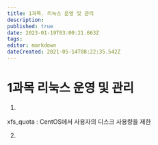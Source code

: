 ```yaml
---
title: 1과목. 리눅스 운영 및 관리
description: 
published: true
date: 2023-01-19T03:00:21.663Z
tags: 
editor: markdown
dateCreated: 2021-05-14T08:22:35.542Z
---
```


# 1과목 리눅스 운영 및 관리
1. 
xfs_quota : CentOS에서 사용자의 디스크 사용량을 제한
	
2. 